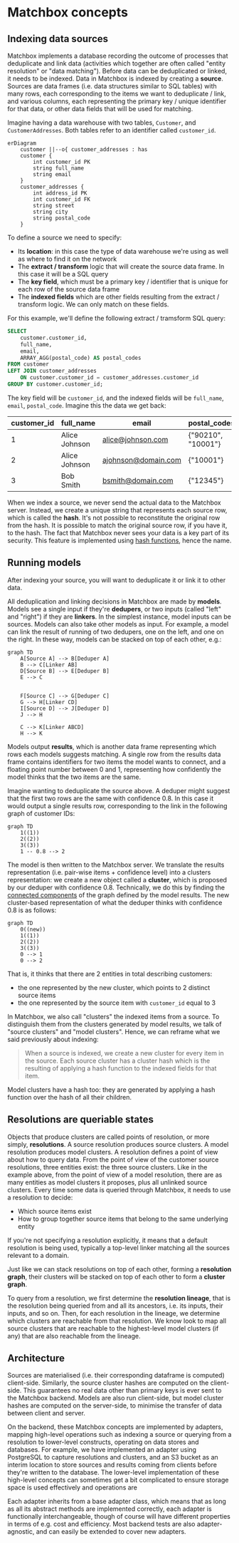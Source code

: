 # Matchbox concepts

## Indexing data sources
Matchbox implements a database recording the outcome of processes that deduplicate and link data (activities which together are often called "entity resolution" or "data matching"). Before data can be deduplicated or linked, it needs to be indexed. Data in Matchbox is indexed by creating a **source**. Sources are data frames (i.e. data structures similar to SQL tables) with many rows, each corresponding to the items we want to deduplicate / link, and various columns, each representing the primary key / unique identifier for that data, or other data fields that will be used for matching.

Imagine having a data warehouse with two tables, `Customer`, and `CustomerAddresses`. Both tables refer to an identifier called `customer_id`.

```mermaid
erDiagram
    customer ||--o{ customer_addresses : has
    customer {
        int customer_id PK
        string full_name
        string email
    }
    customer_addresses {
        int address_id PK
        int customer_id FK
        string street
        string city
        string postal_code
    }
```

To define a source we need to specify:

- Its **location**: in this case the type of data warehouse we're using as well as where to find it on the network
- The **extract / transform** logic that will create the source data frame. In this case it will be a SQL query
- The **key field**, which must be a primary key / identifier that is unique for each row of the source data frame
- The **indexed fields** which are other fields resulting from the extract / transform logic. We can only match on these fields.

For this example, we'll define the following extract / tramsform SQL query:

```sql
SELECT
    customer.customer_id,
    full_name,
    email,
    ARRAY_AGG(postal_code) AS postal_codes
FROM customer
LEFT JOIN customer_addresses
    ON customer.customer_id = customer_addresses.customer_id
GROUP BY customer.customer_id;
```

The key field will be `customer_id`, and the indexed fields will be `full_name`, `email`, `postal_code`. Imagine this the data we get back:

| customer_id | full_name        | email                   | postal_codes              |
|-------------|------------------|-------------------------|---------------------------|
| 1           | Alice Johnson    | alice@johnson.com       | {"90210", "10001"}        |
| 2           | Alice Johnson    | ajohnson@domain.com     | {"10001"}                 |
| 3           | Bob Smith        | bsmith@domain.com       | {"12345"}                 |


When we index a source, we never send the actual data to the Matchbox server. Instead, we create a unique string that represents each source row, which is called the **hash**. It's not possible to reconstitute the original row from the hash. It is possible to match the original source row, if you have it, to the hash. The fact that Matchbox never sees your data is a key part of its security. This feature is implemented using [hash functions](https://en.wikipedia.org/wiki/Hash_function), hence the name.


## Running models
After indexing your source, you will want to deduplicate it or link it to other data.

All deduplication and linking decisions in Matchbox are made by **models**. Models see a single input if they're **dedupers**, or two inputs (called "left" and "right") if they are **linkers**. In the simplest instance, model inputs can be sources. Models can also take other models as input. For example, a model can link the result of running of two dedupers, one on the left, and one on the right. In these way, models can be stacked on top of each other, e.g.:

```mermaid
graph TD
    A[Source A] --> B[Deduper A]
    B --> C[Linker AB]
    D[Source B] --> E[Deduper B]
    E --> C


    F[Source C] --> G[Deduper C]
    G --> H[Linker CD]
    I[Source D] --> J[Deduper D]
    J --> H

    C --> K[Linker ABCD]
    H --> K
```

Models output **results**, which is another data frame representing which rows each models suggests matching. A single row from the results data frame contains identifiers for two items the model wants to connect, and a floating point number between 0 and 1, representing how confidently the model thinks that the two items are the same.

Imagine wanting to deduplicate the source above. A deduper might suggest that the first two rows are the same with confidence 0.8. In this case it would output a single results row, corresponding to the link in the following graph of customer IDs:

```mermaid
graph TD
    1((1))
    2((2))
    3((3))
    1 -- 0.8 --> 2
```

The model is then written to the Matchbox server. We translate the results representation (i.e. pair-wise items + confidence level) into a clusters representation: we create a new object called a **cluster**, which is proposed by our deduper with confidence 0.8. Technically, we do this by finding the [connected components](https://en.wikipedia.org/wiki/Component_(graph_theory)) of the graph defined by the model results. The new cluster-based representation of what the deduper thinks with confidence 0.8 is as follows:

```mermaid
graph TD
    0((new))
    1((1))
    2((2))
    3((3))
    0 --> 1
    0 --> 2
```

That is, it thinks that there are 2 entities in total describing customers:

* the one represented by the new cluster, which points to 2 distinct source items
* the one represented by the source item with `customer_id` equal to 3

In Matchbox, we also call "clusters" the indexed items from a source. To distinguish them from the clusters generated by model results, we talk of "source clusters" and "model clusters". Hence, we can reframe what we said previously about indexing:

> When a source is indexed, we create a new cluster for every item in the source. Each source cluster has a cluster hash which is the resulting of applying a hash function to the indexed fields for that item.

Model clusters have a hash too: they are generated by applying a hash function over the hash of all their children.

## Resolutions are queriable states
Objects that produce clusters are called points of resolution, or more simply, **resolutions**. A source resolution produces source clusters. A model resolution produces model clusters. A resolution defines a point of view about how to query data. From the point of view of the customer source resolutions, three entities exist: the three source clusters. Like in the example above, from the point of view of a model resolution, there are as many entities as model clusters it proposes, plus all unlinked source clusters. Every time some data is queried through Matchbox, it needs to use a resolution to decide:

* Which source items exist
* How to group together source items that belong to the same underlying entity


If you're not specifying a resolution explicitly, it means that a default resolution is being used, typically a top-level linker matching all the sources relevant to a domain.

Just like we can stack resolutions on top of each other, forming a **resolution graph**, their clusters will be stacked on top of each other to form a **cluster graph**.

To query from a resolution, we first determine the **resolution lineage**, that is the resolution being queried from and all its ancestors, i.e. its inputs, their inputs, and so on. Then, for each resolution in the lineage, we determine which clusters are reachable from that resolution. We know look to map all source clusters that are reachable to the highest-level model clusters (if any) that are also reachable from the lineage.


## Architecture

Sources are materialised (i.e. their corresponding dataframe is computed) client-side. Similarly, the source cluster hashes are computed on the client-side. This guarantees no real data other than primary keys is ever sent to the Matchbox backend. Models are also run client-side, but model cluster hashes are computed on the server-side, to minimise the transfer of data between client and server.

On the backend, these Matchbox concepts are implemented by adapters, mapping high-level operations such as indexing a source or querying from a resolution to lower-level constructs, operating on data stores and databases. For example, we have implemented an adapter using PostgreSQL to capture resolutions and clusters, and an S3 bucket as an interim location to store sources and results coming from clients before they're written to the database. The lower-level implementation of these high-level concepts can sometimes get a bit complicated to ensure storage space is used effectively and operations are

Each adapter inherits from a base adapter class, which means that as long as all its abstract methods are implemented correctly, each adapter is functionally interchangeable, though of course will have different properties in terms of e.g. cost and efficiency. Most backend tests are also adapter-agnostic, and can easily be extended to cover new adapters.

